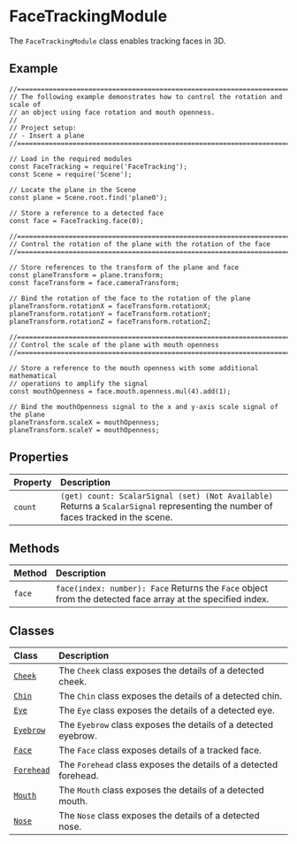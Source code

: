 # FaceTrackingModule

The `FaceTrackingModule` class enables tracking faces in 3D.

## Example

```text
//==============================================================================
// The following example demonstrates how to control the rotation and scale of
// an object using face rotation and mouth openness.
//
// Project setup:
// - Insert a plane
//==============================================================================

// Load in the required modules
const FaceTracking = require('FaceTracking');
const Scene = require('Scene');

// Locate the plane in the Scene
const plane = Scene.root.find('plane0');

// Store a reference to a detected face
const face = FaceTracking.face(0);

//==============================================================================
// Control the rotation of the plane with the rotation of the face
//==============================================================================

// Store references to the transform of the plane and face
const planeTransform = plane.transform;
const faceTransform = face.cameraTransform;

// Bind the rotation of the face to the rotation of the plane
planeTransform.rotationX = faceTransform.rotationX;
planeTransform.rotationY = faceTransform.rotationY;
planeTransform.rotationZ = faceTransform.rotationZ;

//==============================================================================
// Control the scale of the plane with mouth openness
//==============================================================================

// Store a reference to the mouth openness with some additional mathematical
// operations to amplify the signal
const mouthOpenness = face.mouth.openness.mul(4).add(1);

// Bind the mouthOpenness signal to the x and y-axis scale signal of the plane
planeTransform.scaleX = mouthOpenness;
planeTransform.scaleY = mouthOpenness;
```

## Properties

|Property|Description|
|:---|:---|
|`count`|`(get) count: ScalarSignal (set) (Not Available)` Returns a `ScalarSignal` representing the number of faces tracked in the scene.|

## Methods

|Method|Description|
|:---|:---|
| `face` | `face(index: number): Face` Returns the `Face` object from the detected face array at the specified index.|

## Classes

| Class | Description |
| :--- | :--- |
| [`Cheek`](https://sparkar.facebook.com/docs/ar-studio/reference/classes/facetrackingmodule.cheek) | The `Cheek` class exposes the details of a detected cheek. |
| [`Chin`](https://sparkar.facebook.com/docs/ar-studio/reference/classes/facetrackingmodule.chin) | The `Chin` class exposes the details of a detected chin. |
| [`Eye`](https://sparkar.facebook.com/docs/ar-studio/reference/classes/facetrackingmodule.eye) | The `Eye` class exposes the details of a detected eye. |
| [`Eyebrow`](https://sparkar.facebook.com/docs/ar-studio/reference/classes/facetrackingmodule.eyebrow) | The `Eyebrow` class exposes the details of a detected eyebrow. |
| [`Face`](https://sparkar.facebook.com/docs/ar-studio/reference/classes/facetrackingmodule.face) | The `Face` class exposes details of a tracked face. |
| [`Forehead`](https://sparkar.facebook.com/docs/ar-studio/reference/classes/facetrackingmodule.forehead) | The `Forehead` class exposes the details of a detected forehead. |
| [`Mouth`](https://sparkar.facebook.com/docs/ar-studio/reference/classes/facetrackingmodule.mouth) | The `Mouth` class exposes the details of a detected mouth. |
| [`Nose`](https://sparkar.facebook.com/docs/ar-studio/reference/classes/facetrackingmodule.nose) | The `Nose` class exposes the details of a detected nose. |


